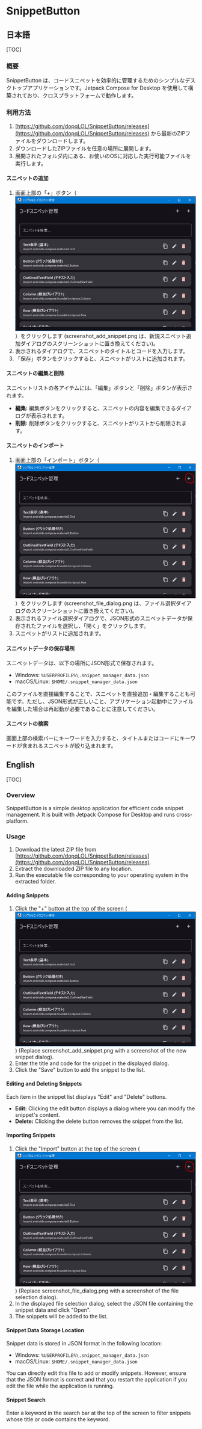 # SnippetButton

## 日本語

[TOC]

### 概要

SnippetButton は、コードスニペットを効率的に管理するためのシンプルなデスクトップアプリケーションです。Jetpack Compose for Desktop を使用して構築されており、クロスプラットフォームで動作します。

### 利用方法

1.  [https://github.com/dopqLOL/SnippetButton/releases](https://github.com/dopqLOL/SnippetButton/releases) から最新のZIPファイルをダウンロードします。
2.  ダウンロードしたZIPファイルを任意の場所に展開します。
3.  展開されたフォルダ内にある、お使いのOSに対応した実行可能ファイルを実行します。

#### スニペットの追加

1.  画面上部の「+」ボタン（ ![screenshot_add_snippet.png](screenshot_add_snippet.png) ）をクリックします (screenshot_add_snippet.png は、新規スニペット追加ダイアログのスクリーンショットに置き換えてください)。
2.  表示されるダイアログで、スニペットのタイトルとコードを入力します。
3.  「保存」ボタンをクリックすると、スニペットがリストに追加されます。

#### スニペットの編集と削除

スニペットリストの各アイテムには、「編集」ボタンと「削除」ボタンが表示されます。

*   **編集:** 編集ボタンをクリックすると、スニペットの内容を編集できるダイアログが表示されます。
*   **削除:** 削除ボタンをクリックすると、スニペットがリストから削除されます。

#### スニペットのインポート

1.  画面上部の「インポート」ボタン（ ![screenshot_file_dialog.png](screenshot_file_dialog.png) ）をクリックします (screenshot_file_dialog.png は、ファイル選択ダイアログのスクリーンショットに置き換えてください)。
2.  表示されるファイル選択ダイアログで、JSON形式のスニペットデータが保存されたファイルを選択し、「開く」をクリックします。
3.  スニペットがリストに追加されます。

#### スニペットデータの保存場所

スニペットデータは、以下の場所にJSON形式で保存されます。

*   Windows: `%USERPROFILE%\.snippet_manager_data.json`
*   macOS/Linux: `$HOME/.snippet_manager_data.json`

このファイルを直接編集することで、スニペットを直接追加・編集することも可能です。ただし、JSON形式が正しいこと、アプリケーション起動中にファイルを編集した場合は再起動が必要であることに注意してください。

#### スニペットの検索

画面上部の検索バーにキーワードを入力すると、タイトルまたはコードにキーワードが含まれるスニペットが絞り込まれます。

## English

[TOC]

### Overview

SnippetButton is a simple desktop application for efficient code snippet management. It is built with Jetpack Compose for Desktop and runs cross-platform.

### Usage

1.  Download the latest ZIP file from [https://github.com/dopqLOL/SnippetButton/releases](https://github.com/dopqLOL/SnippetButton/releases).
2.  Extract the downloaded ZIP file to any location.
3.  Run the executable file corresponding to your operating system in the extracted folder.

#### Adding Snippets

1.  Click the "+" button at the top of the screen ( ![screenshot_add_snippet.png](screenshot_add_snippet.png) ) (Replace screenshot_add_snippet.png with a screenshot of the new snippet dialog).
2.  Enter the title and code for the snippet in the displayed dialog.
3.  Click the "Save" button to add the snippet to the list.

#### Editing and Deleting Snippets

Each item in the snippet list displays "Edit" and "Delete" buttons.

*   **Edit:** Clicking the edit button displays a dialog where you can modify the snippet's content.
*   **Delete:** Clicking the delete button removes the snippet from the list.

#### Importing Snippets

1.  Click the "Import" button at the top of the screen ( ![screenshot_file_dialog.png](screenshot_file_dialog.png) ) (Replace screenshot_file_dialog.png with a screenshot of the file selection dialog).
2.  In the displayed file selection dialog, select the JSON file containing the snippet data and click "Open".
3.  The snippets will be added to the list.

#### Snippet Data Storage Location

Snippet data is stored in JSON format in the following location:

*   Windows: `%USERPROFILE%\.snippet_manager_data.json`
*   macOS/Linux: `$HOME/.snippet_manager_data.json`

You can directly edit this file to add or modify snippets. However, ensure that the JSON format is correct and that you restart the application if you edit the file while the application is running.

#### Snippet Search

Enter a keyword in the search bar at the top of the screen to filter snippets whose title or code contains the keyword.